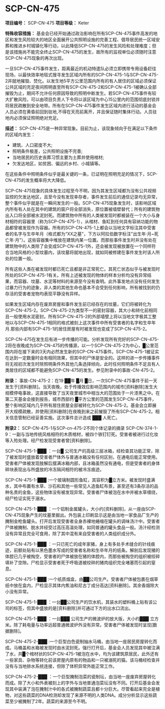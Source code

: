 # SCP-CN-475


**项目编号：** SCP-CN-475
**项目等级：** Keter

**特殊收容措施：** 基金会已经开始通过政治影响在所有SCP-CN-475事件高发的地区和发生风险较大的地区全面展开公共照明设施的完善工程、倡导居民统一区域安葬和推进乡村城镇化等行动，以此降低SCP-CN-475的发生风险和处理难度；但是该措施尚不能完全终止SCP-CN-475的发生，故所有的监视单位必须随时注意SCP-CN-475现象的再次出现。

一旦SCP-CN-475事件发生，距离最近的机动特遣队必须立即携带专用设备赶往现场，以最快效率地毯式搜寻发生区域内所有的SCP-CN-475-1与SCP-CN-475-2并就地摧毁、焚化。以发生地5平方公里范围内所有的有人居住的区域必须保证公共区域的充足夜间照明直至所有SCP-CN-475-2和SCP-CN-475-1被确认全部摧毁为止，期间不允许任何原因导致的照明中断发生。若SCP-CN-475事件有较大扩散风险，可以由项目负责人下令将以该区域为中心15公里内的范围彻底封锁并将居民疏散到安全地带。所有在SCP-CN-475事件发生区域内进行活动的基金会人员必须在黄昏前回到驻地,不得在天亮前离开，并且保证随时集体行动。人员驻地内必须保证照明绝对充足。

**描述：** SCP-CN-475是一种异常现象。目前为止，该现象倾向于在满足以下条件的区域内发生：

- 建筑、人口密度不大;
- 照明条件极差，公共照明设施不完善;
- 当地居民的历史丧葬习惯主要为土葬并使用棺材;
- 欠发达地区，如贫困、偏远的乡村、小城镇等。

在这些条件中照明条件似乎是最关键的一条，已证明在照明充足的情况下，SCP-CN-475的发生概率将大大降低。

SCP-CN-475现象的具体发生过程至今不明，因为其发生区域都为没有公共视频监控的欠发达地区，且至今没有发现幸存者，事件发生前后的通信记录均无异常，整个事件似乎就是在一瞬间发生的一般。SCP-CN-475现象发生时，该影响区域内所有有人处在其中的建筑的窗户将全部消失，原位置被墙壁替代；所有的建筑物出入口将全部被水泥封死。而建筑物中所有的人类被发现时都被装在一个大小与身材相符的容器里（称为SCP-CN-475-1），从棺材、鱼缸到任何具有容纳功能的物品都曾被发现作为容器。所有的SCP-CN-475-1上都会以当地文字标注其中受害者的名字与生卒年月（格式都为“XX之墓"，下方以阿拉伯数字标注"出生年·月~死亡年·月"）。这些容器集中堆放在建筑内某一位置。而那些事件发生时并没有处在建筑物中的人类除了会变成SCP-CN-475-1外，还会被发现被放置在一个同样符合当地风格的小型坟墓内，该坟墓将就地出现，就如同被修建在事件发生时该人所处的位置一般。

所有这些人类在被发现时都已死亡且都是非正常死亡。其死亡状态似乎与被发现时所处的SCP-CN-475-1有关。所有上述被发现的物体的样本分析均没有异常结果，而容器、坟墓、水泥等材料的来源至今没有查明。此外事发地点没有任何发生过暴力行为的迹象，非人类的其他生命也基本不会受到任何影响，所有被找到的仍存活的受害者宠物均表现平静没有异样。

如果发生区域内存在废弃房屋和事件发生前已经存在的坟墓，它们将被转化为SCP-CN-475-2。SCP-CN-475-2为类型不一的密封容器，其大小和转化前相同且一般使用水泥密封。所有SCP-CN-475-2的外部墙壁上将以当地文字极其工整地以与SCP-CN-475-1相同的格式被刻上这次事件中所有受害者的名字和生卒年月.那些内部有SCP-475-1的居住房屋有时被发现也变成了SCP-CN-475-2。

SCP-CN-475在发生后有进一步传播的可能。分析发现所有完好的SCP-CN-475-2将在夜晚成为SCP-CN-475的传播源，以一个SCP-CN-475-2为中心，█公里范围内将在接下来的3天内必然发生新的SCP-CN-475事件。SCP-CN-475-1被证实在达到一定数量时会有相同效果，但其中的尸体是安全的。这样的进一步传播事件将无视初次发生时除照明条件外其他几条选择倾向，此时任何照明条件不足且有人类居住的区域都不能避免SCP-CN-475的发生。参见附录中的事故-CN-475-2。

**附录：** 事故-CN-475-2：在19 ██年 █月 █日，一次SCP-CN-475事件于前一天发生于[资料删除]。当天夜晚，处于传播效应影响范围内的城市[资料删除]发生大规模停电事故，这直接导致了当天夜里城市中相当大的范围处于一片漆黑之中。在第二天基金会接到报告，城市西部约 █平方公里的范围发生SCP-CN-475事件，整个影响区域内几乎所有居住房屋全部被转化为SCP-CN-475-2。基金会立即展开大规模疏散，并使用[资料删除]在夜晚到来之前摧毁了所有SCP-CN-475-2。相关信息管制已经妥善实施。这次事件总计造成 ███ 人死亡。

**附录2：** SCP-CN-475-1与SCP-cn-475-2不同个体记录的摘录
SCP-CN-374-1-9：一副与当地传统风格相符的木质棺材，被四个铁钉钉死。受害者被进行过化妆等入殓处理。经尸检发现受害者曾[资料删除]。

SCP-CN-475-1-███ ：一台█ 公司生产的高级三层冰箱，经检查其功能正常，除了被发现时盛放着受害者尸体外与普通冰箱没有任何区别，在通电后能正常使用。受害者尸体被发现肢解后摆满冰箱内部，且冰箱虽然没有通电，但是受害者的身体碎块表现出与所盛放的冷冻隔间相符的被冷冻痕迹。

SCP-CN-475-1-███ :一个玻璃制圆形鱼缸，其容积为█立方米。被发现时盛满水，其中布置有水草、沙石和其他一些常见人造鱼缸布景，甚至还有3条存活的品种名贵的金鱼，这些物体没有被发现异常。受害者尸体被泡在水中并被水草缠绕，经尸检证实死于溺水。

SCP-CN-475-1-███ ：一个铝制金属罐头，大小约[资料删除]，从一座由SCP-CN-475现象产生的坟墓里掘出。外包装上印刷显示这是由当地一家食品厂生产的腌制金枪鱼罐头。打开后发现受害者全身赤裸地蜷缩在罐头的调味汤汁中。受害者尸体被腌制、脱水并经受过高压高温处理，如同普通的罐头食品一般。汤汁经检测没有异常且完全可食用，除了其中混有来自受害者的人类组织成分外。

SCP-CN-475-1-███ ：一只已死亡的成年家猪，身上有多处手术缝合的针线痕迹，前额处贴有以黑色墨水写成的受害者名称和生卒年月的纸条。解剖后发现猪的体腔已几乎被掏空，受害者的尸体被放在猪的体腔内，而那些被掏空的组织被绞碎填补了空隙。尸检显示受害者死于呼吸道被绞碎的猪肉组织完全堵塞而引起的窒息。

SCP-CN-475-1-███ :一个纸质烟盒，由██公司生产。受害者尸体被包裹在烟草纸中放在盒内，尸检显示其体内焦油和尼古丁成分高达[资料删除]。其余香烟除大小没有异常。

SCP-CN-475-1-███ ：一台██公司生产的饮水机，其装水的塑料桶上贴有该公司的标签，但其中盛放的是[资料删除]并可通过下方的出水口流出。

SCP-CN-475-1-███ ：一台███ 公司生产的微波炉的放大版，大小约███ 立方米。除了耗电量与功率远超普通微波炉外没有异常。受害者尸体被发现时呈现[数据删除]。

SCP-CN-475-2-███ :一个巨型白色瓷制抽水马桶，由当地一座居民房屋转化而成。马桶盖和水箱被发现时由水泥封死。强行打开后，基金会人员发现其中被注满了水，共█个棺材状的SCP-CN-475-1被泡在水中，均为该建筑原居民，此外还有一些家具、杂物等转化前该房屋内原有的物品和一只被溺死的猫。该马桶经检查并没有与当地排水系统连接，但除了体积异常外能正常工作。

SCP-CN-475-2-███ ：一个巨型腌制泡菜的瓷制坛，由当地一座废弃房屋转化而成。除了大小和外表被刻上的字外与当地普通泡菜坛没有不同。打开后基金会发现其中装满了泡在腌制汁中的各式被腌制蔬菜且都十分巨大。尽管看起来完全是植物，对这些蔬菜的DNA检测却发现了来源不明的人类DNA。成分分析显示这些蔬菜至少被腌制了2年。蔬菜的来源至今不明。



